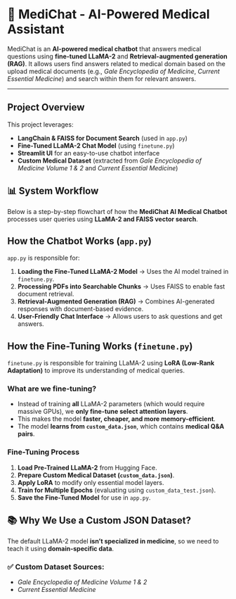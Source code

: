# 🏥 MediChat - AI-Powered Medical Assistant

MediChat is an **AI-powered medical chatbot** that answers medical questions using **fine-tuned LLaMA-2** and **Retrieval-augmented generation (RAG)**. It allows users find answers related to medical domain based on the upload medical documents (e.g., *Gale Encyclopedia of Medicine*, *Current Essential Medicine*) and search within them for relevant answers.

---
## **Project Overview**
This project leverages:
- **LangChain & FAISS for Document Search** (used in `app.py`)
- **Fine-Tuned LLaMA-2 Chat Model** (using `finetune.py`)
- **Streamlit UI** for an easy-to-use chatbot interface
- **Custom Medical Dataset** (extracted from *Gale Encyclopedia of Medicine Volume 1 & 2* and *Current Essential Medicine*)

## 📊 System Workflow

Below is a step-by-step flowchart of how the **MediChat AI Medical Chatbot** processes user queries using **LLaMA-2 and FAISS vector search**.


## **How the Chatbot Works (`app.py`)**
`app.py` is responsible for:
1. **Loading the Fine-Tuned LLaMA-2 Model** → Uses the AI model trained in `finetune.py`.
2. **Processing PDFs into Searchable Chunks** → Uses FAISS to enable fast document retrieval.
3. **Retrieval-Augmented Generation (RAG)** → Combines AI-generated responses with document-based evidence.
4. **User-Friendly Chat Interface** → Allows users to ask questions and get answers.

## **How the Fine-Tuning Works (`finetune.py`)**
`finetune.py` is responsible for training LLaMA-2 using **LoRA (Low-Rank Adaptation)** to improve its understanding of medical queries.

### **What are we fine-tuning?**
- Instead of training **all** LLaMA-2 parameters (which would require massive GPUs), we **only fine-tune select attention layers**.
- This makes the model **faster, cheaper, and more memory-efficient**.
- The model **learns from `custom_data.json`**, which contains **medical Q&A pairs**.

### **Fine-Tuning Process**
1. **Load Pre-Trained LLaMA-2** from Hugging Face.
2. **Prepare Custom Medical Dataset (`custom_data.json`)**.
3. **Apply LoRA** to modify only essential model layers.
4. **Train for Multiple Epochs** (evaluating using `custom_data_test.json`).
5. **Save the Fine-Tuned Model** for use in `app.py`.

## **📚 Why We Use a Custom JSON Dataset?**
The default LLaMA-2 model **isn’t specialized in medicine**, so we need to teach it using **domain-specific data**.

### **✅ Custom Dataset Sources:**
- *Gale Encyclopedia of Medicine Volume 1 & 2*
- *Current Essential Medicine*
